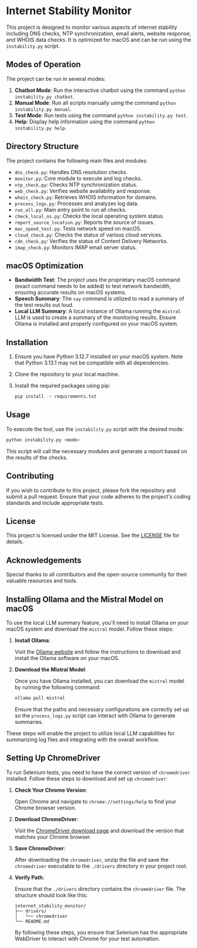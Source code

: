 

# Internet Stability Monitor

This project is designed to monitor various aspects of internet stability including DNS checks, NTP synchronization, email alerts, website response, and WHOIS data checks. It is optimized for macOS and can be run using the `instability.py` script.

## Modes of Operation

The project can be run in several modes:

1. **Chatbot Mode**: Run the interactive chatbot using the command `python instability.py chatbot`.
2. **Manual Mode**: Run all scripts manually using the command `python instability.py manual`.
3. **Test Mode**: Run tests using the command `python instability.py test`.
4. **Help**: Display help information using the command `python instability.py help`.


## Directory Structure

The project contains the following main files and modules:

- `dns_check.py`: Handles DNS resolution checks.
- `monitor.py`: Core module to execute and log checks.
- `ntp_check.py`: Checks NTP synchronization status.
- `web_check.py`: Verifies website availability and response.
- `whois_check.py`: Retrieves WHOIS information for domains.
- `process_logs.py`: Processes and analyzes log data.
- `run_all.py`: Main entry point to run all checks.
- `check_local_os.py`: Checks the local operating system status.
- `report_source_location.py`: Reports the source of issues.
- `mac_speed_test.py`: Tests network speed on macOS.
- `cloud_check.py`: Checks the status of various cloud services.
- `cdn_check.py`: Verifies the status of Content Delivery Networks.
- `imap_check.py`: Monitors IMAP email server status.

## macOS Optimization

- **Bandwidth Test**: The project uses the proprietary macOS command (exact command needs to be added) to test network bandwidth, ensuring accurate results on macOS systems.
- **Speech Summary**: The `say` command is utilized to read a summary of the test results out loud.
- **Local LLM Summary**: A local instance of Ollama running the `mistral` LLM is used to create a summary of the monitoring results. Ensure Ollama is installed and properly configured on your macOS system.

## Installation

1. Ensure you have Python 3.12.7 installed on your macOS system. Note that Python 3.13.1 may not be compatible with all dependencies.
2. Clone the repository to your local machine.
3. Install the required packages using pip:

    ```bash
    pip install -r requirements.txt
    ```

## Usage

To execute the tool, use the `instability.py` script with the desired mode:

```bash
python instability.py <mode>
```

This script will call the necessary modules and generate a report based on the results of the checks.

## Contributing

If you wish to contribute to this project, please fork the repository and submit a pull request. Ensure that your code adheres to the project's coding standards and include appropriate tests.

## License

This project is licensed under the MIT License. See the [LICENSE](LICENSE) file for details.

## Acknowledgements

Special thanks to all contributors and the open-source community for their valuable resources and tools.

## Installing Ollama and the Mistral Model on macOS

To use the local LLM summary feature, you'll need to install Ollama on your macOS system and download the `mistral` model. Follow these steps:

1. **Install Ollama**:
   
   Visit the [Ollama website](https://ollama.com/) and follow the instructions to download and install the Ollama software on your macOS.

2. **Download the Mistral Model**:

   Once you have Ollama installed, you can download the `mistral` model by running the following command:

   ```bash
   ollama pull mistral
   ```

   Ensure that the paths and necessary configurations are correctly set up so the `process_logs.py` script can interact with Ollama to generate summaries.

These steps will enable the project to utilize local LLM capabilities for summarizing log files and integrating with the overall workflow.

## Setting Up ChromeDriver

To run Selenium tests, you need to have the correct version of `chromedriver` installed. Follow these steps to download and set up `chromedriver`:

1. **Check Your Chrome Version**:

   Open Chrome and navigate to `chrome://settings/help` to find your Chrome browser version.

2. **Download ChromeDriver**:

   Visit the [ChromeDriver download page](https://googlechromelabs.github.io/chrome-for-testing/) and download the version that matches your Chrome browser.

3. **Save ChromeDriver**:

   After downloading the `chromedriver`, unzip the file and save the `chromedriver` executable to the `./drivers` directory in your project root.

4. **Verify Path**:

   Ensure that the `./drivers` directory contains the `chromedriver` file. The structure should look like this:
   ```text
   internet_stability_monitor/
   ├── drivers/
   │   └── chromedriver
   └── README.md
   ```

   By following these steps, you ensure that Selenium has the appropriate WebDriver to interact with Chrome for your test automation.
